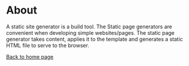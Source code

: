 # About

A static site generator is a build tool. The Static page generators are convenient when developing simple websites/pages. The static page generator takes content, applies it to the template and generates a static HTML file to serve to the browser.

[Back to home page](./index.html)
